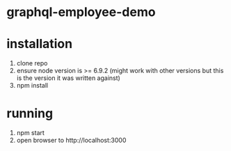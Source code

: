 # graphql-employee-demo

# installation
1. clone repo
2. ensure node version is >= 6.9.2 (might work with other versions but this is the version it was written against)
3. npm install


# running
1. npm start
2. open browser to http://localhost:3000
